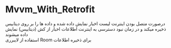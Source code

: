 # Mvvm_With_Retrofit
درصورت متصل بودن اینترنت لیست اخبار نمایش داده شده و  داده ها را بر روی دیتابیس 
ذخیره میکند و در زمان نبود دسترسی به اینترنت اطلاعات اخبار از کش (دیتابیس) نمایش داده میشوند  
استفاده از لایبرری Room برای ذخیره اطلاعات
